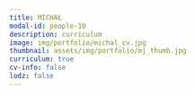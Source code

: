 ```yaml
---
title: MICHAŁ 
modal-id: people-10
description: curriculum
image: img/portfolio/michal_cv.jpg
thumbnail: assets/img/portfolio/mj_thumb.jpg
curriculum: true
cv-info: false
lodz: false
---
```


